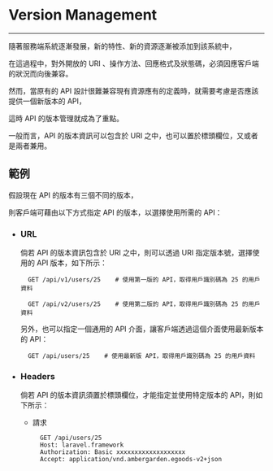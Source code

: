 # Version Management

---

隨著服務端系統逐漸發展，新的特性、新的資源逐漸被添加到該系統中，

在這過程中，對外開放的 URI 、操作方法、回應格式及狀態碼，必須因應客戶端的狀況而向後兼容。

然而，當原有的 API 設計很難兼容現有資源應有的定義時，就需要考慮是否應該提供一個新版本的 API，

這時 API 的版本管理就成為了重點。

一般而言，API 的版本資訊可以包含於 URI 之中，也可以置於標頭欄位，又或者是兩者兼用。

## 範例

假設現在 API 的版本有三個不同的版本，

則客戶端可藉由以下方式指定 API 的版本，以選擇使用所需的 API：

* ### URL

  倘若 API 的版本資訊包含於 URI 之中，則可以透過 URI 指定版本號，選擇使用的 API 版本，如下所示：

  ```
    GET /api/v1/users/25    # 使用第一版的 API，取得用戶識別碼為 25 的用戶資料

    GET /api/v2/users/25    # 使用第二版的 API，取得用戶識別碼為 25 的用戶資料
  ```

  另外，也可以指定一個通用的 API 介面，讓客戶端透過這個介面使用最新版本的 API：

  ```
    GET /api/users/25    # 使用最新版 API，取得用戶識別碼為 25 的用戶資料
  ```

* ### Headers

  倘若 API 的版本資訊須置於標頭欄位，才能指定並使用特定版本的 API，則如下所示：

  * 請求
    ```
      GET /api/users/25
      Host: laravel.framework
      Authorization: Basic xxxxxxxxxxxxxxxxxxx
      Accept: application/vnd.ambergarden.egoods-v2+json
    ```



